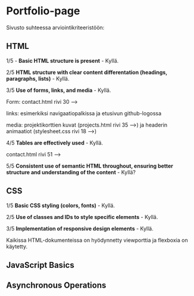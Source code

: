 # Portfolio-page

Sivusto suhteessa arviointikriteeristöön: 

## HTML
1/5 - **Basic HTML structure is present** - Kyllä.

2/5 **HTML structure with clear content differentation (headings, paragraphs, lists)** - Kyllä.

3/5 **Use of forms, links, and media** - Kyllä.

Form: contact.html rivi 30 -->

links: esimerkiksi navigaatiopalkissa ja etusivun github-logossa

media: projektikorttien kuvat (projects.html rivi 35 -->) ja headerin animaatiot (stylesheet.css rivi 18 -->)

4/5 **Tables are effectively used** - Kyllä.

contact.html rivi 51 -->

5/5 **Consistent use of semantic HTML throughout, ensuring better structure and understanding of the content** - Kyllä?



## CSS

1/5 **Basic CSS styling (colors, fonts)** - Kyllä.

2/5 **Use of classes and IDs to style specific elements** - Kyllä.

3/5 **Implementation of responsive design elements** - Kyllä.

Kaikissa HTML-dokumenteissa on hyödynnetty viewporttia ja flexboxia on käytetty.

## JavaScript Basics

## Asynchronous Operations